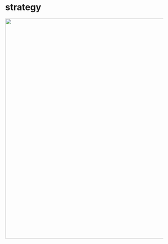# strategy

<div align="center">
<img src="https://user-images.githubusercontent.com/100857581/204161906-b9d46b86-56bb-4d8c-802f-3529080280ef.png" width="700px" />
</div>
